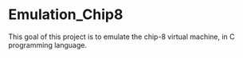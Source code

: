# Emulation_Chip8

This goal of this project is to emulate the chip-8 virtual machine, in C programming language.
